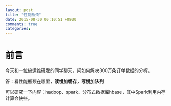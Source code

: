 ```yaml
---
layout: post
title: "性能瓶颈"
date: 2015-08-30 00:10:51 +0800
comments: true
categories: 
---
```


# 前言

今天和一位搞运维研发的同学聊天，问如何解决300万条订单数据的分析。

答：看性能瓶颈在哪里，**读慢加缓存，写慢加队列**

可以研究一下内容：hadoop、spark、分布式数据库hbase，其中Spark利用内存计算会快些。